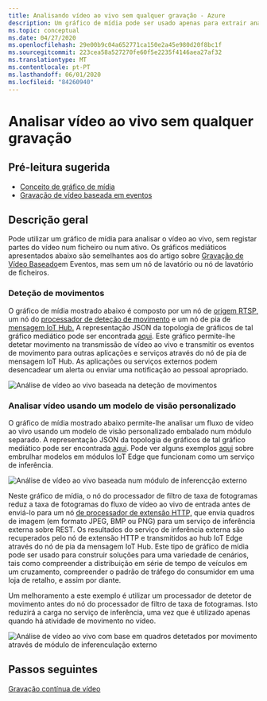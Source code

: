 ```yaml
---
title: Analisando vídeo ao vivo sem qualquer gravação - Azure
description: Um gráfico de mídia pode ser usado apenas para extrair análises de um stream de vídeo ao vivo, sem ter que registrá-lo na borda ou na nuvem. Este artigo discute este conceito.
ms.topic: conceptual
ms.date: 04/27/2020
ms.openlocfilehash: 29e00b9c04a652771ca150e2a45e980d20f8bc1f
ms.sourcegitcommit: 223cea58a527270fe60f5e2235f4146aea27af32
ms.translationtype: MT
ms.contentlocale: pt-PT
ms.lasthandoff: 06/01/2020
ms.locfileid: "84260940"
---
```

# <a name="analyzing-live-video-without-any-recording"></a>Analisar vídeo ao vivo sem qualquer gravação

## <a name="suggested-pre-reading"></a>Pré-leitura sugerida 

* [Conceito de gráfico de mídia](media-graph-concept.md)
* [Gravação de vídeo baseada em eventos](event-based-video-recording-concept.md)

## <a name="overview"></a>Descrição geral  

Pode utilizar um gráfico de mídia para analisar o vídeo ao vivo, sem registar partes do vídeo num ficheiro ou num ativo. Os gráficos mediáticos apresentados abaixo são semelhantes aos do artigo sobre [Gravação de Vídeo Baseado](event-based-video-recording-concept.md)em Eventos, mas sem um nó de lavatório ou nó de lavatório de ficheiros.

### <a name="motion-detection"></a>Deteção de movimentos

O gráfico de mídia mostrado abaixo é composto por um nó de [origem RTSP,](media-graph-concept.md#rtsp-source) um nó do [processador de deteção de movimento](media-graph-concept.md#motion-detection-processor) e um nó de pia de [mensagem IoT Hub.](media-graph-concept.md#iot-hub-message-sink) A representação JSON da topologia de gráficos de tal gráfico mediático pode ser encontrada [aqui](https://github.com/Azure/live-video-analytics/blob/master/MediaGraph/topologies/motion-detection/topology.json). Este gráfico permite-lhe detetar movimento na transmissão de vídeo ao vivo e transmitir os eventos de movimento para outras aplicações e serviços através do nó de pia de mensagem IoT Hub. As aplicações ou serviços externos podem desencadear um alerta ou enviar uma notificação ao pessoal apropriado.

![Análise de vídeo ao vivo baseada na deteção de movimentos](./media/analyze-live-video/motion-detection.png)

### <a name="analyzing-video-using-a-custom-vision-model"></a>Analisar vídeo usando um modelo de visão personalizado 

O gráfico de mídia mostrado abaixo permite-lhe analisar um fluxo de vídeo ao vivo usando um modelo de visão personalizado embalado num módulo separado. A representação JSON da topologia de gráficos de tal gráfico mediático pode ser encontrada [aqui](https://github.com/Azure/live-video-analytics/blob/master/MediaGraph/topologies/httpExtension/topology.json). Pode ver alguns exemplos [aqui](https://github.com/Azure/live-video-analytics/tree/master/utilities/video-analysis) sobre embrulhar modelos em módulos IoT Edge que funcionam como um serviço de inferência.

![Análise de vídeo ao vivo baseada num módulo de inferencção externo](./media/analyze-live-video/external-inferencing-module.png)

Neste gráfico de mídia, o nó do processador de filtro de taxa de fotogramas reduz a taxa de fotogramas do fluxo de vídeo ao vivo de entrada antes de enviá-lo para um nó [de processador de extensão HTTP,](media-graph-concept.md#http-extension-processor) que envia quadros de imagem (em formato JPEG, BMP ou PNG) para um serviço de inferência externa sobre REST. Os resultados do serviço de inferência externa são recuperados pelo nó de extensão HTTP e transmitidos ao hub IoT Edge através do nó de pia da mensagem IoT Hub. Este tipo de gráfico de mídia pode ser usado para construir soluções para uma variedade de cenários, tais como compreender a distribuição em série de tempo de veículos em um cruzamento, compreender o padrão de tráfego do consumidor em uma loja de retalho, e assim por diante.

Um melhoramento a este exemplo é utilizar um processador de detetor de movimento antes do nó do processador de filtro de taxa de fotogramas. Isto reduzirá a carga no serviço de inferência, uma vez que é utilizado apenas quando há atividade de movimento no vídeo.

![Análise de vídeo ao vivo com base em quadros detetados por movimento através de módulo de inferenculação externo](./media/analyze-live-video/motion-detected-frames.png)

## <a name="next-steps"></a>Passos seguintes

[Gravação contínua de vídeo](continuous-video-recording-concept.md)
